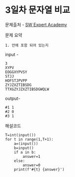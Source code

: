 # 3일차 문자열 비교

문제출처 - [SW Expert Academy](https://swexpertacademy.com/main/learn/course/lectureProblemViewer.do)

문제 요약 

 	1. 안에 포함 되어 있는지

input - 

```
3
XYPV
EOGGXYPVSY
STJJ
HOFSTJPVPP
ZYJZXZTIBSDG
TTXGZYJZXZTIBSDGWQLW
```

output-

```
#1 1
#2 0
#3 1
```

해설코드 

```
T=int(input())
for t in range(1,T+1):
    a=(input())
    b=input()
    if a in b:
        answer=1
    else:
        answer=0
    print(f'#{t} {answer}')
```

